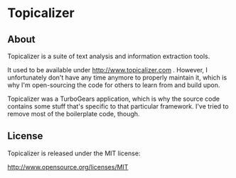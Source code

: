 Topicalizer
===========

About
-------

Topicalizer is a suite of text analysis and information extraction tools.

It used to be available under http://www.topicalizer.com . However, I unfortunately don't have any time anymore to properly maintain it, which is why I'm open-sourcing the code for others to learn from and build upon.

Topicalizer was a TurboGears application, which is why the source code contains some stuff that's specific to that particular framework. I've tried to remove most of the boilerplate code, though.

License
-------

Topicalizer is released under the MIT license:

http://www.opensource.org/licenses/MIT